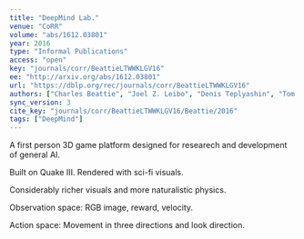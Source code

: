 ```yaml
---
title: "DeepMind Lab."
venue: "CoRR"
volume: "abs/1612.03801"
year: 2016
type: "Informal Publications"
access: "open"
key: "journals/corr/BeattieLTWWKLGV16"
ee: "http://arxiv.org/abs/1612.03801"
url: "https://dblp.org/rec/journals/corr/BeattieLTWWKLGV16"
authors: ["Charles Beattie", "Joel Z. Leibo", "Denis Teplyashin", "Tom Ward", "Marcus Wainwright", "Heinrich K\u00fcttler", "Andrew Lefrancq", "Simon Green", "V\u00edctor Vald\u00e9s", "Amir Sadik", "Julian Schrittwieser", "Keith Anderson", "Sarah York", "Max Cant", "Adam Cain", "Adrian Bolton", "Stephen Gaffney", "Helen King", "Demis Hassabis", "Shane Legg", "Stig Petersen"]
sync_version: 3
cite_key: "journals/corr/BeattieLTWWKLGV16/Beattie/2016"
tags: ["DeepMind"]
---
```


A first person 3D game platform designed for researech and development of general AI.

Built on Quake III. Rendered with sci-fi visuals.

Considerably richer visuals and more naturalistic physics.

Observation space: RGB image, reward, velocity.

Action space: Movement in three directions and look direction.